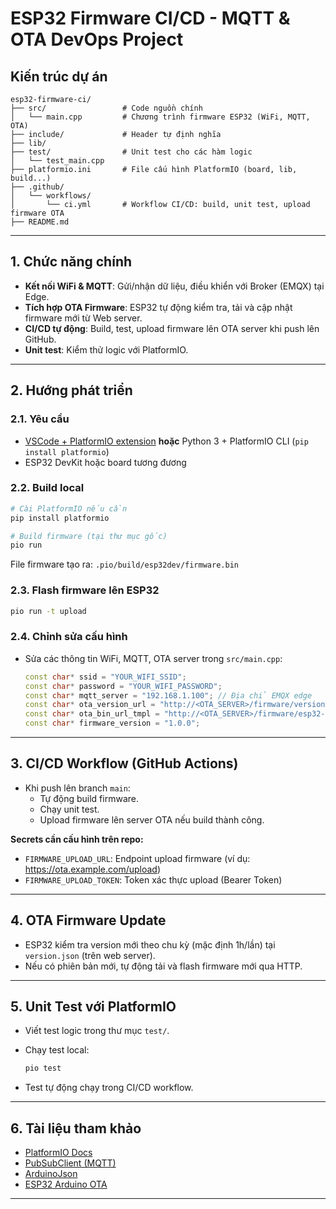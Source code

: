 # ESP32 Firmware CI/CD - MQTT & OTA DevOps Project

## Kiến trúc dự án

```plaintext
esp32-firmware-ci/
├── src/                 # Code nguồn chính
│   └── main.cpp         # Chương trình firmware ESP32 (WiFi, MQTT, OTA)
├── include/             # Header tự định nghĩa
├── lib/                 
├── test/                # Unit test cho các hàm logic
│   └── test_main.cpp
├── platformio.ini       # File cấu hình PlatformIO (board, lib, build...)
├── .github/
│   └── workflows/
│       └── ci.yml       # Workflow CI/CD: build, unit test, upload firmware OTA
├── README.md            
```

---

## 1. Chức năng chính

- **Kết nối WiFi & MQTT**: Gửi/nhận dữ liệu, điều khiển với Broker (EMQX) tại Edge.
- **Tích hợp OTA Firmware**: ESP32 tự động kiểm tra, tải và cập nhật firmware mới từ Web server.
- **CI/CD tự động**: Build, test, upload firmware lên OTA server khi push lên GitHub.
- **Unit test**: Kiểm thử logic với PlatformIO.

---

## 2. Hướng phát triển

### 2.1. Yêu cầu

- [VSCode + PlatformIO extension](https://platformio.org/install/ide?install=vscode) **hoặc** Python 3 + PlatformIO CLI (`pip install platformio`)
- ESP32 DevKit hoặc board tương đương

### 2.2. Build local

```bash
# Cài PlatformIO nếu cần
pip install platformio

# Build firmware (tại thư mục gốc)
pio run
```

File firmware tạo ra: `.pio/build/esp32dev/firmware.bin`

### 2.3. Flash firmware lên ESP32

```bash
pio run -t upload
```

### 2.4. Chỉnh sửa cấu hình

- Sửa các thông tin WiFi, MQTT, OTA server trong `src/main.cpp`:

  ```cpp
  const char* ssid = "YOUR_WIFI_SSID";
  const char* password = "YOUR_WIFI_PASSWORD";
  const char* mqtt_server = "192.168.1.100"; // Địa chỉ EMQX edge
  const char* ota_version_url = "http://<OTA_SERVER>/firmware/version.json";
  const char* ota_bin_url_tmpl = "http://<OTA_SERVER>/firmware/esp32-v%s.bin";
  const char* firmware_version = "1.0.0";
  ```

---

## 3. CI/CD Workflow (GitHub Actions)

- Khi push lên branch `main`:
  - Tự động build firmware.
  - Chạy unit test.
  - Upload firmware lên server OTA nếu build thành công.

**Secrets cần cấu hình trên repo:**

- `FIRMWARE_UPLOAD_URL`: Endpoint upload firmware (ví dụ: <https://ota.example.com/upload>)
- `FIRMWARE_UPLOAD_TOKEN`: Token xác thực upload (Bearer Token)

---

## 4. OTA Firmware Update

- ESP32 kiểm tra version mới theo chu kỳ (mặc định 1h/lần) tại `version.json` (trên web server).
- Nếu có phiên bản mới, tự động tải và flash firmware mới qua HTTP.

---

## 5. Unit Test với PlatformIO

- Viết test logic trong thư mục `test/`.
- Chạy test local:

  ```bash
  pio test
  ```

- Test tự động chạy trong CI/CD workflow.

---

## 6. Tài liệu tham khảo

- [PlatformIO Docs](https://docs.platformio.org/)
- [PubSubClient (MQTT)](https://pubsubclient.knolleary.net/)
- [ArduinoJson](https://arduinojson.org/)
- [ESP32 Arduino OTA](https://github.com/espressif/arduino-esp32/blob/master/libraries/Update/examples/HTTPUpdate/HTTPUpdate.ino)

---
